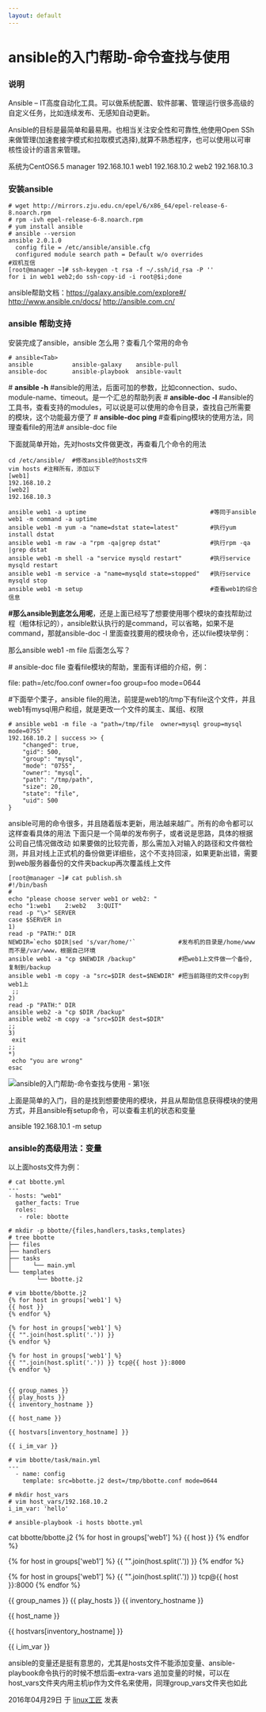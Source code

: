 ```yaml
---
layout: default
---
```


# ansible的入门帮助-命令查找与使用

### 说明

Ansible – IT高度自动化工具。可以做系统配置、软件部署、管理运行很多高级的自定义任务，比如连续发布、无感知自动更新。

Ansible的目标是最简单和最易用。也相当关注安全性和可靠性,他使用Open SSh来做管理(加速套接字模式和拉取模式选择),就算不熟悉程序，也可以使用以可审核性设计的语言来管理。

系统为CentOS6.5
manager 192.168.10.1
web1      192.168.10.2
web2      192.168.10.3

### 安装ansible

```
# wget http://mirrors.zju.edu.cn/epel/6/x86_64/epel-release-6-8.noarch.rpm
# rpm -ivh epel-release-6-8.noarch.rpm
# yum install ansible
# ansible --version
ansible 2.0.1.0
  config file = /etc/ansible/ansible.cfg
  configured module search path = Default w/o overrides
#双机互信
[root@manager ~]# ssh-keygen -t rsa -f ~/.ssh/id_rsa -P ''
for i in web1 web2;do ssh-copy-id -i root@$i;done
```

ansible帮助文档：<https://galaxy.ansible.com/explore#/>     <http://www.ansible.cn/docs/>     <http://ansible.com.cn/>

### ansible 帮助支持

安装完成了ansible，ansible 怎么用？查看几个常用的命令

```
# ansible<Tab>
ansible           ansible-galaxy    ansible-pull
ansible-doc       ansible-playbook  ansible-vault
```

\# **ansible -h**              #ansible的用法，后面可加的参数，比如connection、sudo、module-name、timeout。是一个汇总的帮助列表
\# **ansible-doc -l**       #ansible的工具书，查看支持的modules，可以说是可以使用的命令目录，查找自己所需要的模块，这个功能最方便了
\# **ansible-doc ping**  #查看ping模块的使用方法，同理查看file的用法# ansible-doc file

下面就简单开始，先对hosts文件做更改，再查看几个命令的用法

```
cd /etc/ansible/  #修改ansible的hosts文件
vim hosts #注释所有，添加以下
[web1]
192.168.10.2
[web2]
192.168.10.3
```

```
ansible web1 -a uptime                                   #等同于ansible web1 -m command -a uptime
ansible web1 -m yum -a "name=dstat state=latest"         #执行yum install dstat
ansible web1 -m raw -a "rpm -qa|grep dstat"              #执行rpm -qa |grep dstat
ansible web1 -m shell -a "service mysqld restart"        #执行service mysqld restart
ansible web1 -m service -a "name=mysqld state=stopped"   #执行service mysqld stop 
ansible web1 -m setup                                    #查看web1的综合信息
```

**#那么ansible到底怎么用呢**，还是上面已经写了想要使用哪个模块的查找帮助过程（粗体标记的），ansible默认执行的是command，可以省略，如果不是command，那就ansible-doc -l 里面查找要用的模块命令，还以file模块举例：

那么ansible web1 -m file 后面怎么写？

\# ansible-doc file 查看file模块的帮助，里面有详细的介绍，例：

file: path=/etc/foo.conf owner=foo group=foo mode=0644

\#下面举个栗子，ansible file的用法，前提是web1的/tmp下有file这个文件，并且web1有mysql用户和组，就是更改一个文件的属主、属组、权限

```
# ansible web1 -m file -a "path=/tmp/file  owner=mysql group=mysql mode=0755"
192.168.10.2 | success >> {
    "changed": true, 
    "gid": 500, 
    "group": "mysql", 
    "mode": "0755", 
    "owner": "mysql", 
    "path": "/tmp/path", 
    "size": 20, 
    "state": "file", 
    "uid": 500
}
```

ansible可用的命令很多，并且随着版本更新，用法越来越广。所有的命令都可以这样查看具体的用法
下面只是一个简单的发布例子，或者说是思路，具体的根据公司自己情况做改动
如果要做的比较完善，那么需加入对输入的路径和文件做检测，并且对线上正式机的备份做更详细些，这个不支持回滚，如果更新出错，需要到web服务器备份的文件夹backup再次覆盖线上文件

```
[root@manager ~]# cat publish.sh 
#!/bin/bash
#
echo "please choose server web1 or web2: "
echo "1:web1    2:web2   3:QUIT"
read -p "\>" SERVER
case $SERVER in
1)
read -p "PATH:" DIR
NEWDIR=`echo $DIR|sed 's/var/home/'`            #发布机的目录是/home/www而不是/var/www，根据自己环境
ansible web1 -a "cp $NEWDIR /backup"            #把web1上文件做一个备份,复制到/backup
ansible web1 -m copy -a "src=$DIR dest=$NEWDIR" #把当前路径的文件copy到web1上
 ;;
2)
read -p "PATH:" DIR
ansible web2 -a "cp $DIR /backup"
ansible web2 -m copy -a "src=$DIR dest=$DIR"
;;
3)
 exit
;;
*)
 echo "you are wrong"
esac
```

![ansible的入门帮助-命令查找与使用 - 第1张](../images/2016/04/ansible-1.jpg)

上面是简单的入门，目的是找到想要使用的模块，并且从帮助信息获得模块的使用方式，并且ansible有setup命令，可以查看主机的状态和变量

ansible 192.168.10.1 -m setup

### **ansible的高级用法：变量**

以上面hosts文件为例：

```
# cat bbotte.yml
---
- hosts: "web1"
  gather_facts: True
  roles:
   - role: bbotte
 
# mkdir -p bbotte/{files,handlers,tasks,templates}
# tree bbotte
├── files
├── handlers
├── tasks
│      └── main.yml
└── templates
        └── bbotte.j2
 
# vim bbotte/bbotte.j2
{% for host in groups['web1'] %}
{{ host }}
{% endfor %}
 
{% for host in groups['web1'] %}
{{ "".join(host.split('.')) }}
{% endfor %}
 
{% for host in groups['web1'] %}
{{ "".join(host.split('.')) }} tcp@{{ host }}:8000
{% endfor %}
 
 
{{ group_names }}
{{ play_hosts }}
{{ inventory_hostname }}
 
{{ host_name }}
 
{{ hostvars[inventory_hostname] }}
 
{{ i_im_var }}
 
# vim bbotte/task/main.yml
---
  - name: config
    template: src=bbotte.j2 dest=/tmp/bbotte.conf mode=0644
 
# mkdir host_vars
# vim host_vars/192.168.10.2
i_im_var: 'hello'
 
# ansible-playbook -i hosts bbotte.yml
```

cat bbotte/bbotte.j2
{% for host in groups['web1'] %}
{{ host }}
{% endfor %}

{% for host in groups['web1'] %}
{{ "".join(host.split('.')) }}
{% endfor %}

{% for host in groups['web1'] %}
{{ "".join(host.split('.')) }} tcp@{{ host }}:8000
{% endfor %}


{{ group_names }}
{{ play_hosts }}
{{ inventory_hostname }}

{{ host_name }}

{{ hostvars[inventory_hostname] }}

{{ i_im_var }}

ansible的变量还是挺有意思的，尤其是hosts文件不能添加变量、ansible-playbook命令执行的时候不想后面–extra-vars 追加变量的时候，可以在host_vars文件夹内用主机ip作为文件名来使用，同理group_vars文件夹也如此

2016年04月29日 于 [linux工匠](http://www.bbotte.com/) 发表











